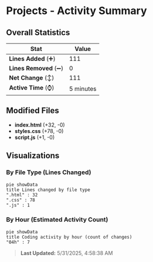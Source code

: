 # Projects - Activity Summary 

## Overall Statistics

| Stat                   | Value                                                             |
| ---------------------- | ----------------------------------------------------------------- |
| **Lines Added** (➕)   | 111                                          |
| **Lines Removed** (➖) | 0                                        |
| **Net Change** (↕)    | 111                |
| **Active Time** (⌚)   | 5 minutes |


## Modified Files
- **index.html** (+32, -0)
- **styles.css** (+78, -0)
- **script.js** (+1, -0)

## Visualizations

### By File Type (Lines Changed)

```mermaid
pie showData
title Lines changed by file type
".html" : 32
".css" : 78
".js" : 1
```

### By Hour (Estimated Activity Count)

```mermaid
pie showData
title Coding activity by hour (count of changes)
"04h" : 7
```


> **Last Updated:** 5/31/2025, 4:58:38 AM